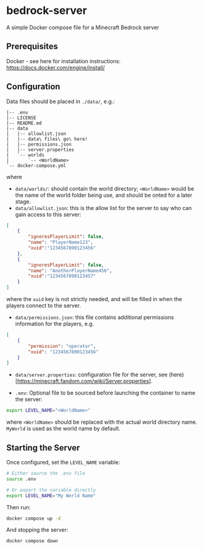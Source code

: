# bedrock-server
A simple Docker compose file for a Minecraft Bedrock server

## Prerequisites

Docker - see here for installation instructions: https://docs.docker.com/engine/install/

## Configuration

Data files should be placed in `./data/`, e.g.:

```
|-- .env
|-- LICENSE
|-- README.md
|-- data
|   |-- allowlist.json
|   |-- data\ files\ go\ here!
|   |-- permissions.json
|   |-- server.properties
|   `-- worlds
|       `-- <WorldName>
`-- docker-compose.yml
```

where 

- `data/worlds/`: should contain the world directory; `<WorldName>` would be the name of the world folder being use, and should be onted for a later stage.
- `data/allowlist.json`: this is the allow list for the server to say who can gain access to this server:

```json
[
    {
        "ignoresPlayerLimit": false,
        "name": "PlayerName123",
        "xuid":"1234567890123456"
    },
    {
        "ignoresPlayerLimit": false,
        "name": "AnotherPlayerName456",
        "xuid":"1234567890123457"
    }
]
```

where the `xuid` key is not strictly needed, and will be filled in when the players connect to the server.

- `data/permissions.json`: this file contains additional permissions information for the players, e.g.

```json
[
    {
        "permission": "operator",
        "xuid": "1234567890123456"
    }
]
```

- `data/server.properties`: configuration file for the server, see (here)[https://minecraft.fandom.com/wiki/Server.properties].

- `.env`: Optional file to be sourced before launching the container to name the server:

```bash
export LEVEL_NAME="<WorldName>"
```

where `<WorldName>` should be replaced with the actual world directory name. `MyWorld` is used as the world name by default.

## Starting the Server

Once configured, set the `LEVEL_NAME` variable:

```bash
# Either source the .env file
source .env

# Or export the variable directly
export LEVEL_NAME="My World Name"
```

Then run:

```bash
docker compose up -d
```

And stopping the server:

```bash
docker compose down
```

